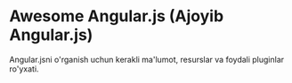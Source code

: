 # Awesome Angular.js (Ajoyib Angular.js)

Angular.jsni o'rganish uchun kerakli ma'lumot, resurslar va foydali pluginlar ro'yxati.
